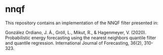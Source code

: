 # nnqf
 
This repository contains an implementation of the NNQF filter presented in:
    
González Ordiano, J. Á., Gröll, L., Mikut, R., & Hagenmeyer, V. (2020). 
Probabilistic energy forecasting using the nearest neighbors quantile filter 
and quantile regression. International Journal of Forecasting, 36(2), 310-323.